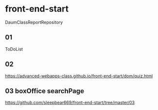 # front-end-start
DaumClassReportRepository

##  01 
ToDoList


##  02 
https://advanced-webapps-class.github.io/front-end-start/dom/quiz.html

## 03 boxOffice searchPage 
https://github.com/sleepbear669/front-end-start/tree/master/03
